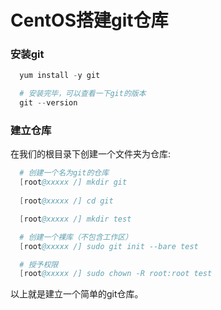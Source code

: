# CentOS搭建git仓库

### 安装git

```s
  yum install -y git

  # 安装完毕，可以查看一下git的版本
  git --version
```

### 建立仓库

  在我们的根目录下创建一个文件夹为仓库:

```s
  # 创建一个名为git的仓库
  [root@xxxxx /] mkdir git
  
  [root@xxxxx /] cd git

  [root@xxxxx /] mkdir test

  # 创建一个裸库（不包含工作区）
  [root@xxxxx /] sudo git init --bare test

  # 授予权限
  [root@xxxxx /] sudo chown -R root:root test
```

  以上就是建立一个简单的git仓库。